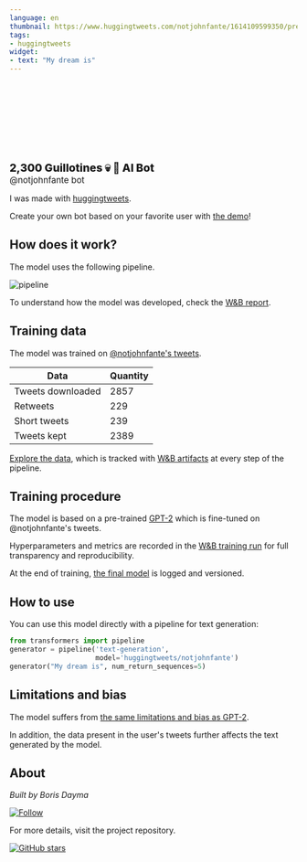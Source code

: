 ```yaml
---
language: en
thumbnail: https://www.huggingtweets.com/notjohnfante/1614109599350/predictions.png
tags:
- huggingtweets
widget:
- text: "My dream is"
---
```


<div>
<div style="width: 132px; height:132px; border-radius: 50%; background-size: cover; background-image: url('https://pbs.twimg.com/profile_images/1121491295304867841/XQw9vw3T_400x400.png')">
</div>
<div style="margin-top: 8px; font-size: 19px; font-weight: 800">2,300 Guillotines 💀 🤖 AI Bot </div>
<div style="font-size: 15px">@notjohnfante bot</div>
</div>

I was made with [huggingtweets](https://github.com/borisdayma/huggingtweets).

Create your own bot based on your favorite user with [the demo](https://colab.research.google.com/github/borisdayma/huggingtweets/blob/master/huggingtweets-demo.ipynb)!

## How does it work?

The model uses the following pipeline.

![pipeline](https://github.com/borisdayma/huggingtweets/blob/master/img/pipeline.png?raw=true)

To understand how the model was developed, check the [W&B report](https://app.wandb.ai/wandb/huggingtweets/reports/HuggingTweets-Train-a-model-to-generate-tweets--VmlldzoxMTY5MjI).

## Training data

The model was trained on [@notjohnfante's tweets](https://twitter.com/notjohnfante).

| Data | Quantity |
| --- | --- |
| Tweets downloaded | 2857 |
| Retweets | 229 |
| Short tweets | 239 |
| Tweets kept | 2389 |

[Explore the data](https://wandb.ai/wandb/huggingtweets/runs/3eh51lx0/artifacts), which is tracked with [W&B artifacts](https://docs.wandb.com/artifacts) at every step of the pipeline.

## Training procedure

The model is based on a pre-trained [GPT-2](https://huggingface.co/gpt2) which is fine-tuned on @notjohnfante's tweets.

Hyperparameters and metrics are recorded in the [W&B training run](https://wandb.ai/wandb/huggingtweets/runs/2nu4o83i) for full transparency and reproducibility.

At the end of training, [the final model](https://wandb.ai/wandb/huggingtweets/runs/2nu4o83i/artifacts) is logged and versioned.

## How to use

You can use this model directly with a pipeline for text generation:

```python
from transformers import pipeline
generator = pipeline('text-generation',
                     model='huggingtweets/notjohnfante')
generator("My dream is", num_return_sequences=5)
```

## Limitations and bias

The model suffers from [the same limitations and bias as GPT-2](https://huggingface.co/gpt2#limitations-and-bias).

In addition, the data present in the user's tweets further affects the text generated by the model.

## About

*Built by Boris Dayma*

[![Follow](https://img.shields.io/twitter/follow/borisdayma?style=social)](https://twitter.com/intent/follow?screen_name=borisdayma)

For more details, visit the project repository.

[![GitHub stars](https://img.shields.io/github/stars/borisdayma/huggingtweets?style=social)](https://github.com/borisdayma/huggingtweets)
